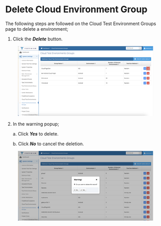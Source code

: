 # Delete Cloud Environment Group

The following steps are followed on the Cloud  Test Environment Groups page to delete a environment;

1. Click the _**Delete**_ button.

<figure><img src="../../../.gitbook/assets/Cloud group screen delete btn.png" alt=""><figcaption></figcaption></figure>

2.  In the warning popup;&#x20;

    a. Click _**Yes**_ to delete.

    b. Click _**No**_ to cancel the deletion.

<figure><img src="../../../.gitbook/assets/cloud group delete.png" alt=""><figcaption></figcaption></figure>
